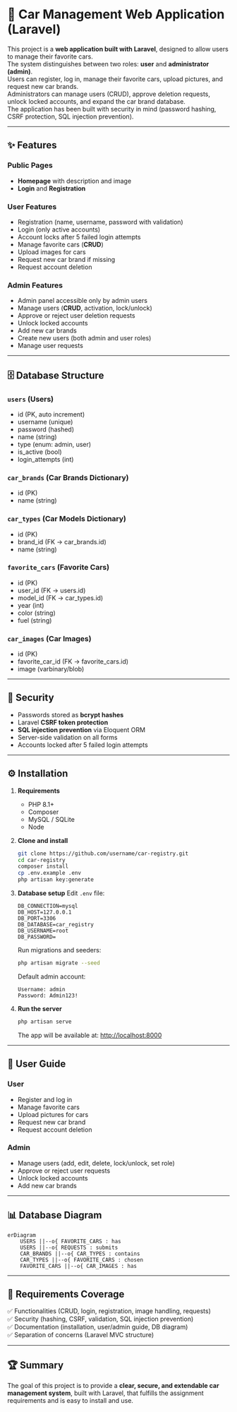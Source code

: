 # 🚗 Car Management Web Application (Laravel)

This project is a **web application built with Laravel**, designed to allow users to manage their favorite cars.  
The system distinguishes between two roles: **user** and **administrator (admin)**.  
Users can register, log in, manage their favorite cars, upload pictures, and request new car brands.  
Administrators can manage users (CRUD), approve deletion requests, unlock locked accounts, and expand the car brand database.  
The application has been built with security in mind (password hashing, CSRF protection, SQL injection prevention).  

---

## ✨ Features

### Public Pages
- **Homepage** with description and image
- **Login** and **Registration**

### User Features
- Registration (name, username, password with validation)
- Login (only active accounts)
- Account locks after 5 failed login attempts
- Manage favorite cars (**CRUD**)
- Upload images for cars
- Request new car brand if missing
- Request account deletion

### Admin Features
- Admin panel accessible only by admin users
- Manage users (**CRUD**, activation, lock/unlock)
- Approve or reject user deletion requests
- Unlock locked accounts
- Add new car brands
- Create new users (both admin and user roles)
- Manage user requests

---

## 🗄️ Database Structure

### `users` (Users)
- id (PK, auto increment)
- username (unique)
- password (hashed)
- name (string)
- type (enum: admin, user)
- is_active (bool)
- login_attempts (int)

### `car_brands` (Car Brands Dictionary)
- id (PK)
- name (string)

### `car_types` (Car Models Dictionary)
- id (PK)
- brand_id (FK → car_brands.id)
- name (string)

### `favorite_cars` (Favorite Cars)
- id (PK)
- user_id (FK → users.id)
- model_id (FK → car_types.id)
- year (int)
- color (string)
- fuel (string)

### `car_images` (Car Images)
- id (PK)
- favorite_car_id (FK → favorite_cars.id)
- image (varbinary/blob)

---

## 🔐 Security

- Passwords stored as **bcrypt hashes**
- Laravel **CSRF token protection**
- **SQL injection prevention** via Eloquent ORM
- Server-side validation on all forms
- Accounts locked after 5 failed login attempts

---

## ⚙️ Installation

1. **Requirements**
   - PHP 8.1+
   - Composer
   - MySQL / SQLite
   - Node

2. **Clone and install**
   ```bash
   git clone https://github.com/username/car-registry.git
   cd car-registry
   composer install
   cp .env.example .env
   php artisan key:generate
   ```

3. **Database setup**
   Edit `.env` file:
   ```
   DB_CONNECTION=mysql
   DB_HOST=127.0.0.1
   DB_PORT=3306
   DB_DATABASE=car_registry
   DB_USERNAME=root
   DB_PASSWORD=
   ```

   Run migrations and seeders:
   ```bash
   php artisan migrate --seed
   ```

   Default admin account:
   ```
   Username: admin
   Password: Admin123!
   ```

4. **Run the server**
   ```bash
   php artisan serve
   ```
   The app will be available at: [http://localhost:8000](http://localhost:8000)

---

## 👤 User Guide

### User
- Register and log in
- Manage favorite cars
- Upload pictures for cars
- Request new car brand
- Request account deletion

### Admin
- Manage users (add, edit, delete, lock/unlock, set role)
- Approve or reject user requests
- Unlock locked accounts
- Add new car brands

---

## 📊 Database Diagram

```mermaid
erDiagram
    USERS ||--o{ FAVORITE_CARS : has
    USERS ||--o{ REQUESTS : submits
    CAR_BRANDS ||--o{ CAR_TYPES : contains
    CAR_TYPES ||--o{ FAVORITE_CARS : chosen
    FAVORITE_CARS ||--o{ CAR_IMAGES : has
```

---

## 📌 Requirements Coverage
✅ Functionalities (CRUD, login, registration, image handling, requests)  
✅ Security (hashing, CSRF, validation, SQL injection prevention)  
✅ Documentation (installation, user/admin guide, DB diagram)  
✅ Separation of concerns (Laravel MVC structure)  

---

## 🏆 Summary

The goal of this project is to provide a **clear, secure, and extendable car management system**, built with Laravel, that fulfills the assignment requirements and is easy to install and use.
